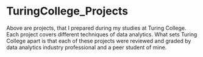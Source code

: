 # TuringCollege_Projects
Above are projects, that I prepared during my studies at Turing College. 
Each project covers different techniques of data analytics.
What sets Turing College apart is that each of these projects
were reviewed and graded by data analytics industry professional and a peer student of mine.
